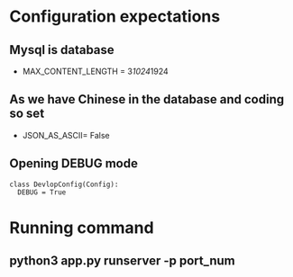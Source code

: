 # Configuration expectations

## Mysql is database

+ MAX_CONTENT_LENGTH = 3*1024*1924

## As we have Chinese in the database and coding so set 

+ JSON_AS_ASCII= False

## Opening DEBUG mode
```
class DevlopConfig(Config):
  DEBUG = True
```

# Running command

## python3 app.py runserver -p port_num



